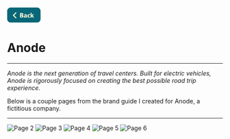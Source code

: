 <a name="top"></a>
[<img src="../Buttons/SVG/back.svg" height="35" width="auto"/>](../README.md/#graphicdesign)
# Anode
<hr>

<i>Anode is the next generation of travel centers. Built for electric vehicles, Anode is rigorously focused on creating the best possible road trip experience.</i>

Below is a couple pages from the brand guide I created for Anode, a fictitious company.

<hr>

![Page 2](https://user-images.githubusercontent.com/90723578/136709773-dff9ef62-5073-4c5a-a9e1-61fd63fad4a6.png)
![Page 3](https://user-images.githubusercontent.com/90723578/136709775-a4b8d7b3-82ea-4d3b-be16-5830124972fa.png)
![Page 4](https://user-images.githubusercontent.com/90723578/136709777-d9e2a5ae-b4f4-4738-8213-a2022327cab8.png)
![Page 5](https://user-images.githubusercontent.com/90723578/136709781-c7eb80ac-586c-4ea3-a4b3-8377ba11a519.png)
![Page 6](https://user-images.githubusercontent.com/90723578/136709783-4948f84b-b0e6-4d59-a3b4-06c24edf94f6.png)



